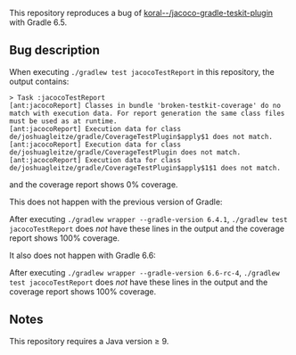This repository reproduces a bug of [koral--/jacoco-gradle-teskit-plugin](https://github.com/koral--/jacoco-gradle-testkit-plugin) with Gradle 6.5.

## Bug description

When executing `./gradlew test jacocoTestReport` in this repository, the output contains:

```
> Task :jacocoTestReport
[ant:jacocoReport] Classes in bundle 'broken-testkit-coverage' do no match with execution data. For report generation the same class files must be used as at runtime.
[ant:jacocoReport] Execution data for class de/joshuagleitze/gradle/CoverageTestPlugin$apply$1 does not match.
[ant:jacocoReport] Execution data for class de/joshuagleitze/gradle/CoverageTestPlugin does not match.
[ant:jacocoReport] Execution data for class de/joshuagleitze/gradle/CoverageTestPlugin$apply$1$1 does not match.
```

and the coverage report shows 0% coverage.

This does not happen with the previous version of Gradle:

After executing `./gradlew wrapper --gradle-version 6.4.1`, `./gradlew test jacocoTestReport` does _not_ have these lines in the output and the coverage report shows 100% coverage.

It also does not happen with Gradle 6.6:

After executing `./gradlew wrapper --gradle-version 6.6-rc-4`, `./gradlew test jacocoTestReport` does _not_ have these lines in the output and the coverage report shows 100% coverage.


## Notes

This repository requires a Java version ≥ 9.
